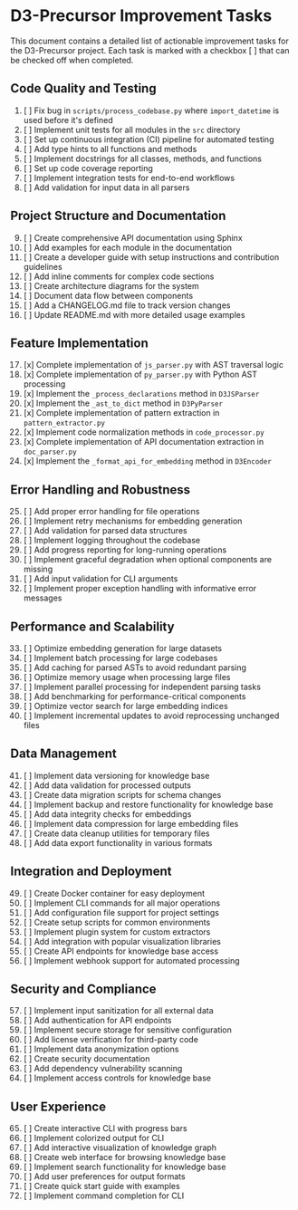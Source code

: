 # D3-Precursor Improvement Tasks

This document contains a detailed list of actionable improvement tasks for the D3-Precursor project. Each task is marked with a checkbox [ ] that can be checked off when completed.

## Code Quality and Testing

1. [ ] Fix bug in `scripts/process_codebase.py` where `import_datetime` is used before it's defined
2. [ ] Implement unit tests for all modules in the `src` directory
3. [ ] Set up continuous integration (CI) pipeline for automated testing
4. [ ] Add type hints to all functions and methods
5. [ ] Implement docstrings for all classes, methods, and functions
6. [ ] Set up code coverage reporting
7. [ ] Implement integration tests for end-to-end workflows
8. [ ] Add validation for input data in all parsers

## Project Structure and Documentation

9. [ ] Create comprehensive API documentation using Sphinx
10. [ ] Add examples for each module in the documentation
11. [ ] Create a developer guide with setup instructions and contribution guidelines
12. [ ] Add inline comments for complex code sections
13. [ ] Create architecture diagrams for the system
14. [ ] Document data flow between components
15. [ ] Add a CHANGELOG.md file to track version changes
16. [ ] Update README.md with more detailed usage examples

## Feature Implementation

17. [x] Complete implementation of `js_parser.py` with AST traversal logic
18. [x] Complete implementation of `py_parser.py` with Python AST processing
19. [x] Implement the `_process_declarations` method in `D3JSParser`
20. [x] Implement the `_ast_to_dict` method in `D3PyParser`
21. [x] Complete implementation of pattern extraction in `pattern_extractor.py`
22. [x] Implement code normalization methods in `code_processor.py`
23. [x] Complete implementation of API documentation extraction in `doc_parser.py`
24. [x] Implement the `_format_api_for_embedding` method in `D3Encoder`

## Error Handling and Robustness

25. [ ] Add proper error handling for file operations
26. [ ] Implement retry mechanisms for embedding generation
27. [ ] Add validation for parsed data structures
28. [ ] Implement logging throughout the codebase
29. [ ] Add progress reporting for long-running operations
30. [ ] Implement graceful degradation when optional components are missing
31. [ ] Add input validation for CLI arguments
32. [ ] Implement proper exception handling with informative error messages

## Performance and Scalability

33. [ ] Optimize embedding generation for large datasets
34. [ ] Implement batch processing for large codebases
35. [ ] Add caching for parsed ASTs to avoid redundant parsing
36. [ ] Optimize memory usage when processing large files
37. [ ] Implement parallel processing for independent parsing tasks
38. [ ] Add benchmarking for performance-critical components
39. [ ] Optimize vector search for large embedding indices
40. [ ] Implement incremental updates to avoid reprocessing unchanged files

## Data Management

41. [ ] Implement data versioning for knowledge base
42. [ ] Add data validation for processed outputs
43. [ ] Create data migration scripts for schema changes
44. [ ] Implement backup and restore functionality for knowledge base
45. [ ] Add data integrity checks for embeddings
46. [ ] Implement data compression for large embedding files
47. [ ] Create data cleanup utilities for temporary files
48. [ ] Add data export functionality in various formats

## Integration and Deployment

49. [ ] Create Docker container for easy deployment
50. [ ] Implement CLI commands for all major operations
51. [ ] Add configuration file support for project settings
52. [ ] Create setup scripts for common environments
53. [ ] Implement plugin system for custom extractors
54. [ ] Add integration with popular visualization libraries
55. [ ] Create API endpoints for knowledge base access
56. [ ] Implement webhook support for automated processing

## Security and Compliance

57. [ ] Implement input sanitization for all external data
58. [ ] Add authentication for API endpoints
59. [ ] Implement secure storage for sensitive configuration
60. [ ] Add license verification for third-party code
61. [ ] Implement data anonymization options
62. [ ] Create security documentation
63. [ ] Add dependency vulnerability scanning
64. [ ] Implement access controls for knowledge base

## User Experience

65. [ ] Create interactive CLI with progress bars
66. [ ] Implement colorized output for CLI
67. [ ] Add interactive visualization of knowledge graph
68. [ ] Create web interface for browsing knowledge base
69. [ ] Implement search functionality for knowledge base
70. [ ] Add user preferences for output formats
71. [ ] Create quick start guide with examples
72. [ ] Implement command completion for CLI